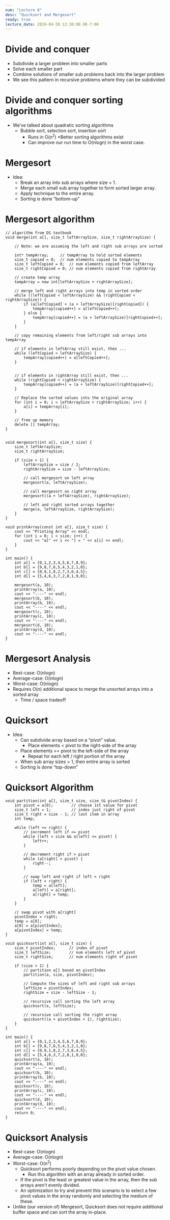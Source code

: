 ```yaml
---
num: "Lecture 8"
desc: "Quicksort and Mergesort"
ready: true
lecture_date: 2019-04-30 12:30:00.00-7:00
---
```


# Divide and conquer
* Subdivide a larger problem into smaller parts
* Solve each smaller part
* Combine solutions of smaller sub problems back into the larger problem
* We see this pattern in recursive problems where they can be subdivided

# Divide and conquer sorting algorithms
* We’ve talked about quadratic sorting algorithms
	* Bubble sort, selection sort, insertion sort
		* Runs in O(n<sup>2</sup>)
	*Better sorting algorithms exist
		* Can improve our run time to O(nlogn) in the worst case.

# Mergesort
* Idea:
	* Break an array into sub arrays where size = 1.
	* Merge each small sub array together to form sorted larger array.
	* Apply technique to the entire array.
	* Sorting is done “bottom-up”

# Mergesort algorithm

```
// algorithm from DS textbook
void merge(int a[], size_t leftArraySize, size_t rightArraySize) {

	// Note: we are assuming the left and right sub arrays are sorted

	int* tempArray;		// tempArray to hold sorted elements
	size_t copied = 0; 	// num elements copied to tempArray
	size_t leftCopied = 0;	// num elements copied from leftArray
	size_t rightCopied = 0;	// num elements copied from rightArray

	// create temp array
	tempArray = new int[leftArraySize + rightArraySize];

	// merge left and right arrays into temp in sorted order
	while ((leftCopied < leftArraySize) && (rightCopied < rightArraySize)) {
		if (a[leftCopied] < (a + leftArraySize)[rightCopied]) {
			tempArray[copied++] = a[leftCopied++];
		} else {
			tempArray[copied++] = (a + leftArraySize)[rightCopied++];
		}
	}

	// copy remaining elements from left/right sub arrays into tempArray

	// if elements in leftArray still exist, then ...
	while (leftCopied < leftArraySize) {
		tempArray[copied++] = a[leftCopied++];
	}


	// if elements in rightArray still exist, then ...
	while (rightCopied < rightArraySize) {
		tempArray[copied++] = (a + leftArraySize)[rightCopied++];
	}

	// Replace the sorted values into the original array
	for (int i = 0; i < leftArraySize + rightArraySize; i++) {
		a[i] = tempArray[i];
	}

	// free up memory
	delete [] tempArray;
}


void mergesort(int a[], size_t size) {
	size_t leftArraySize;
	size_t rightArraySize;

	if (size > 1) {
		leftArraySize = size / 2;
		rightArraySize = size - leftArraySize;

		// call mergesort on left array
		mergesort(a, leftArraySize); 
		
		// call mergesort on right array
		mergesort((a + leftArraySize), rightArraySize);

		// left and right sorted arrays together
		merge(a, leftArraySize, rightArraySize);
	}
}

void printArray(const int a[], size_t size) {
	cout << "Printing Array" << endl;
	for (int i = 0; i < size; i++) {
		cout << "a[" << i << "] = " << a[i] << endl;
	}
}

int main() {
	int a[] = {0,1,2,3,4,5,6,7,8,9};
	int b[] = {9,8,7,6,5,4,3,2,1,0};
	int c[] = {0,9,1,8,2,7,3,6,4,5};
	int d[] = {5,4,6,3,7,2,8,1,9,0};

	mergesort(a, 10);
	printArray(a, 10);
	cout << "----" << endl;
	mergesort(b, 10);
	printArray(b, 10);
	cout << "----" << endl;
	mergesort(c, 10);
	printArray(c, 10);
	cout << "----" << endl;
	mergesort(d, 10);
	printArray(d, 10);
	cout << "----" << endl;
}
```

# Mergesort Analysis

* Best-case: O(nlogn)
* Average-case: O(nlogn)
* Worst-case: O(nlogn)
* Requires O(n) additional space to merge the unsorted arrays into a sorted array
	* Time / space tradeoff

# Quicksort
* Idea:
	* Can subdivide array based on a “pivot” value.
		* Place elements < pivot to the right-side of the array
	* Place elements >= pivot to the left-side of the array
		* Repeat for each left / right portion of the array
	* When sub array sizes = 1, then entire array is sorted
	* Sorting is done “top-down”

# Quicksort Algorithm

```
void partition(int a[], size_t size, size_t& pivotIndex) {
	int pivot = a[0];		 // choose 1st value for pivot
	size_t left = 1;		 // index just right of pivot
	size_t right = size - 1; // last item in array
	int temp;

	while (left <= right) {
		// increment left if <= pivot
		while (left < size && a[left] <= pivot) {
			left++;
		}

		// decrement right if > pivot
		while (a[right] > pivot) {
			right--;
		}

		// swap left and right if left < right
		if (left < right) {
			temp = a[left];
			a[left] = a[right];
			a[right] = temp;
		}
	}

	// swap pivot with a[right]
	pivotIndex = right;
	temp = a[0];
	a[0] = a[pivotIndex];
	a[pivotIndex] = temp;
}

void quicksort(int a[], size_t size) {
	size_t pivotIndex;		// index of pivot
	size_t leftSize;		// num elements left of pivot
	size_t rightSize;		// num elements right of pivot

	if (size > 1) {
		// partition a[] based on pivotIndex
		partition(a, size, pivotIndex);

		// Compute the sizes of left and right sub arrays
		leftSize = pivotIndex;
		rightSize = size - leftSize - 1;

		// recursive call sorting the left array
		quicksort(a, leftSize);

		// recursive call sorting the right array
		quicksort((a + pivotIndex + 1), rightSize);
	}
}

int main() {
	int a[] = {0,1,2,3,4,5,6,7,8,9};
	int b[] = {9,8,7,6,5,4,3,2,1,0};
	int c[] = {0,9,1,8,2,7,3,6,4,5};
	int d[] = {5,4,6,3,7,2,8,1,9,0};
	quicksort(a, 10);
	printArray(a, 10);
	cout << "----" << endl;
	quicksort(b, 10);
	printArray(b, 10);
	cout << "----" << endl;
	quicksort(c, 10);
	printArray(c, 10);
	cout << "----" << endl;
	quicksort(d, 10);
	printArray(d, 10);
	cout << "----" << endl;
	return 0;
}
```

# Quicksort Analysis

* Best-case: O(nlogn)
* Average-case: O(nlogn)
* Worst-case: O(n<sup>2</sup>)
	* Quicksort performs poorly depending on the pivot value chosen.
		* Run this algorithm with an array already in sorted order.
	* If the pivot is the least or greatest value in the array, then the sub arrays aren't evenly divided.
	* An optimization to try and prevent this scenario is to select a few pivot values in the array randomly and selecting the medium of these.
* Unlike (our version of) Mergesort, Quicksort does not require additional buffer space and can sort the array in-place.
